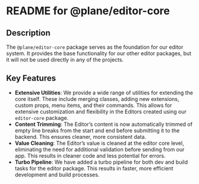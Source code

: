 # README for @plane/editor-core

## Description

The `@plane/editor-core` package serves as the foundation for our editor system. It provides the base functionality for our other editor packages, but it will not be used directly in any of the projects.

## Key Features

- **Extensive Utilities**: We provide a wide range of utilities for extending the core itself. These include merging classes, adding new extensions, custom props, menu items, and their commands. This allows for extensive customization and flexibility in the Editors created using our `editor-core` package.
- **Content Trimming**: The Editor’s content is now automatically trimmed of empty line breaks from the start and end before submitting it to the backend. This ensures cleaner, more consistent data.
- **Value Cleaning**: The Editor’s value is cleaned at the editor core level, eliminating the need for additional validation before sending from our app. This results in cleaner code and less potential for errors.
- **Turbo Pipeline**: We have added a turbo pipeline for both dev and build tasks for the editor package. This results in faster, more efficient development and build processes.

